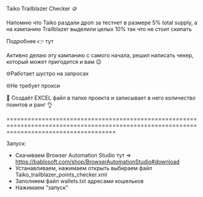 Taiko Trailblazer Checker 🪙

Напомню что Taiko раздали дроп за тестнет в размере 5% total supply, а на кампанию Trailblazer выделили целых 10% так что не стоит скипать

Подробнее 👉 тут 

Активно делаю эту кампанию с самого начала, решил написать чекер, который может пригодится и вам 😉

🌐Работает шустро на запросах

🌐Не требует прокси

🏓 Создаёт EXCEL файл в папке проекта и записывает в него количество поинтов и ранг 👌

===========================================================================================================================================

Запуск:

- Скачиваем Browser Automation Studio тут => https://bablosoft.com/shop/BrowserAutomationStudio#download
- Устанавливаем, нажимаем открыть выбираем файл Taiko_trailblazer_points_checker.xml
- Заполняем файл wallets.txt адресами кошельков
- Нажимаем "запуск"
